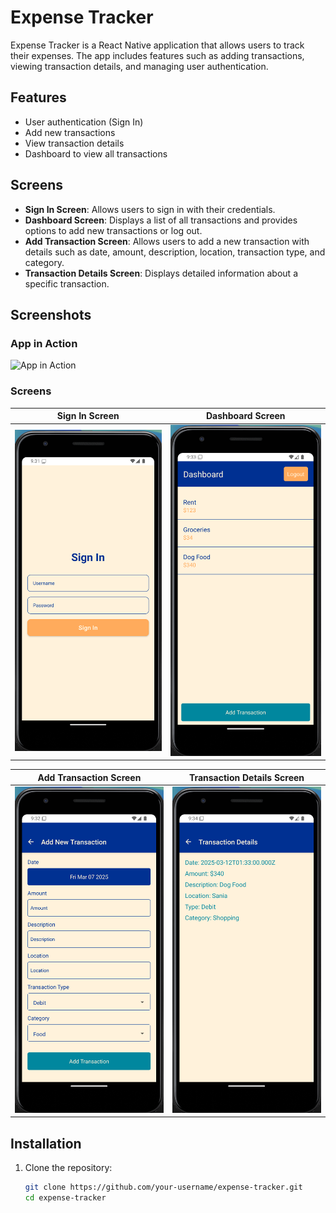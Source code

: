 # Expense Tracker

Expense Tracker is a React Native application that allows users to track their expenses. The app includes features such as adding transactions, viewing transaction details, and managing user authentication.

## Features

- User authentication (Sign In)
- Add new transactions
- View transaction details
- Dashboard to view all transactions

## Screens

- **Sign In Screen**: Allows users to sign in with their credentials.
- **Dashboard Screen**: Displays a list of all transactions and provides options to add new transactions or log out.
- **Add Transaction Screen**: Allows users to add a new transaction with details such as date, amount, description, location, transaction type, and category.
- **Transaction Details Screen**: Displays detailed information about a specific transaction.

## Screenshots

### App in Action
<img src="./screenshots/rec.gif" alt="App in Action" width="400"/>

### Screens

| Sign In Screen | Dashboard Screen |
| --- | --- |
| <img src="./screenshots/5.png" alt="Sign In Screen" width="300"/> | <img src="./screenshots/2.png" alt="Dashboard Screen" width="300"/> |

| Add Transaction Screen | Transaction Details Screen |
| --- | --- |
| <img src="./screenshots/4.png" alt="Add Transaction Screen" width="300"/> | <img src="./screenshots/1.png" alt="Transaction Details Screen" width="300"/> |

## Installation

1. Clone the repository:

   ```sh
   git clone https://github.com/your-username/expense-tracker.git
   cd expense-tracker